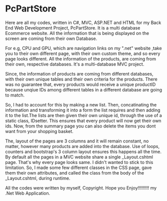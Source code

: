 # PcPartStore
Here are all my codes, written in C#, MVC, ASP.NET and HTML for my Back End Web Development Project, PcPartStore. It is a multi database 
Ecommerce website. All the information that is being displayed on the screen are coming from their own Database.

For e.g, CPU and GPU, which are navigation links on my ".net" website ,take you to their own different page, with their own custom theme,
and so every page looks different. All the information of the products, are coming from their own, respective databases. It's a 
multi-database MVC project. 


Since, the information of products are coming from different databases, with their own unique tables and their own 
criteria for the products. There was no guarantee that, every products would receive a unique productID because unqiue IDs among different
tables in a different database are going to match. 

So, I had to account for this by making a new list. Then, concatinating the information and transforming it into a form the list requires and 
then adding it to the list.The lists are then given their own unique id, through the use of a static class, IDsetter. This ensures that every
product will now get their own ids. Now, from the summary page you can also delete the items you dont want from your shopping basket. 

The, layout of the pages are 3 columns and it will remain constant, no matter, however many products are added into the database. Use of loops,
counters and bootstrap's 3 column layout ensures this happens all the time. By default all the pages in a MVC website share a single 
_Layout.cshtml page. That's why every page looks same. I didn't wanted to stick to this limitation. So, I made some few different classes 
in the CSS page, gave them their own attributes, and called the class from the body of the _Layout.cshtml, during runtime. 

All the codes were written by myself, Copyright. Hope you Enjoy!!!!!!!!! my .Net Web Application.




